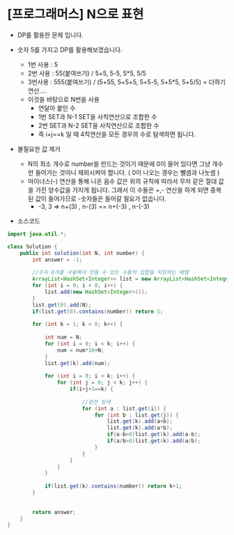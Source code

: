 # [프로그래머스] N으로 표현

- DP를 활용한 문제 입니다.
- 숫자 5를 가지고 DP를 활용해보겠습니다.
  - 1번 사용 : 5
  - 2번 사용 : 55(붙여쓰기) / 5+5, 5-5, 5*5, 5/5
  - 3번사용 : 555(붙여쓰기) / (5+55, 5+5+5, 5+5-5, 5+5\*5, 5+5/5) = 더하기 연산....
  - 이것을 바탕으로 N번을 사용
    - 연달아 붙인 수 
    - 1번 SET과 N-1 SET을 사칙연산으로 조합한 수
    - 2번 SET과 N-2 SET을 사칙연산으로 조합한 수
    - 즉 i+j==k 일 때 4칙연산을 모든 경우의 수로 탐색하면 됩니다.



- 불필요한 값 제거
  - N의 최소 개수로 number을 만드는 것이기 때문에 0이 들어 있다면 그냥 개수만 들어가는 것이니 제외시켜야 합니다. ( 0이 나오는 경우는 뺄셈과 나눗셈 )
  - 마이너스(-) 연산을 통해 나온 음수 값은 위의 규칙에 따라서 무저 같은 절대 값을 가진 양수값을 가지게 됩니다. 그래서 이 수들은 +,- 연산을 하게 되면 중복된 값이 들어가므로 -숫자들은 들어갈 필요가 없습니다.
    - -3, 3 => n+(3) , n-(3) == n+(-3) , n-(-3)

- 소스코드

```java
import java.util.*;

class Solution {
    public int solution(int N, int number) {
        int answer = -1;
        
		//숫자 8개를 사용해서 만들 수 있는 수들의 집합을 저장하는 배열
        ArrayList<HashSet<Integer>> list = new ArrayList<HashSet<Integer>>();
        for (int i = 0; i < 8; i++) {
        	list.add(new HashSet<Integer>());
		}
        list.get(0).add(N);
        if(list.get(0).contains(number)) return 1;
        
        for (int k = 1; k < 8; k++) {
        	
        	int num = N;
        	for (int i = 0; i < k; i++) {
				num = num*10+N;
			}
        	list.get(k).add(num);
			
        	for (int i = 0; i < k; i++) {
        		for (int j = 0; j < k; j++) {
        			if(i+j+1==k) {
        				
        				//완전 탐색
        				for (int a : list.get(i)) {
							for (int b : list.get(j)) {
								list.get(k).add(a+b);
								list.get(k).add(a*b);
								if(a-b>0)list.get(k).add(a-b);
								if(a/b>0)list.get(k).add(a/b);
							}
						}	
        			}
        		}
        	}
        	
        	if(list.get(k).contains(number)) return k+1;
		}
       
        
        return answer;
    }
}
```

